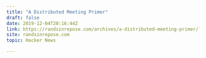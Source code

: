 ```yaml
---
title: "A Distributed Meeting Primer"
draft: false
date: 2019-12-04T20:16:44Z
link: https://randsinrepose.com/archives/a-distributed-meeting-primer/?utm_medium=RSS&utm_source=hune
site: randsinrepose.com
topic: Hacker News  

---
```


